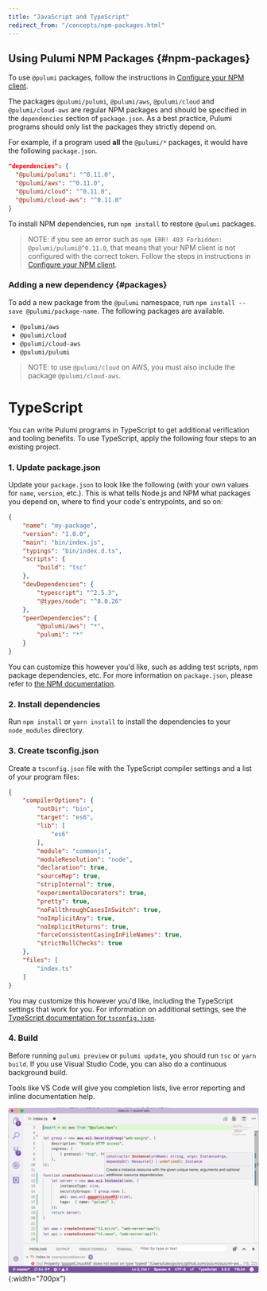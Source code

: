 ```yaml
---
title: "JavaScript and TypeScript"
redirect_from: "/concepts/npm-packages.html"
---
```


<!-- LINKS -->
[Configure your NPM client]: ../install/configure-npm.html
<!-- END LINKS -->

## Using Pulumi NPM Packages {#npm-packages}

To use `@pulumi` packages, follow the instructions in [Configure your NPM client].

The packages `@pulumi/pulumi`, `@pulumi/aws`, `@pulumi/cloud` and `@pulumi/cloud-aws` are regular NPM packages and should be specified in the `dependencies` section of `package.json`. As a best practice, Pulumi programs should only list the packages they strictly depend on.

For example, if a program used **all** the `@pulumi/*` packages, it would have the following `package.json`. 

```json
"dependencies": {
  "@pulumi/pulumi": "^0.11.0",
  "@pulumi/aws": "^0.11.0",
  "@pulumi/cloud": "^0.11.0",
  "@pulumi/cloud-aws": "^0.11.0"
}
```

To install NPM dependencies, run `npm install` to restore `@pulumi` packages.

> NOTE: if you see an error such as `npm ERR! 403 Forbidden: @pulumi/pulumi@^0.11.0`, that means that your NPM client is not configured with the correct token. Follow the steps in instructions in [Configure your NPM client].

### Adding a new dependency {#packages}

To add a new package from the `@pulumi` namespace, run `npm install --save @pulumi/package-name`. The following packages are available. 

- `@pulumi/aws`
- `@pulumi/cloud`
- `@pulumi/cloud-aws`
- `@pulumi/pulumi`

> NOTE: to use `@pulumi/cloud` on AWS, you must also include the package `@pulumi/cloud-aws`.

# TypeScript
You can write Pulumi programs in TypeScript to get additional verification and tooling benefits.  To use TypeScript,
apply the following four steps to an existing project.

### 1. Update package.json

Update your `package.json` to look like the following (with your own values for `name`, `version`, etc.).  This
is what tells Node.js and NPM what packages you depend on, where to find your code's entrypoints, and so on:

```json
{
    "name": "my-package",
    "version": "1.0.0",
    "main": "bin/index.js",
    "typings": "bin/index.d.ts",
    "scripts": {
        "build": "tsc"
    },
    "devDependencies": {
        "typescript": "^2.5.3",
        "@types/node": "^8.0.26"
    },
    "peerDependencies": {
        "@pulumi/aws": "*",
        "pulumi": "*"
    }
}
```

You can customize this however you'd like, such as adding test scripts, npm package dependencies, etc.  For more information on `package.json`, please refer to [the NPM documentation](https://docs.npmjs.com/files/package.json).

### 2. Install dependencies

Run `npm install` or `yarn install` to install the dependencies to your `node_modules` directory.

### 3. Create tsconfig.json

Create a `tsconfig.json` file with the TypeScript compiler settings and a list of your program files:

```json
{
    "compilerOptions": {
        "outDir": "bin",
        "target": "es6",
        "lib": [
            "es6"
        ],        
        "module": "commonjs",
        "moduleResolution": "node",
        "declaration": true,
        "sourceMap": true,
        "stripInternal": true,
        "experimentalDecorators": true,
        "pretty": true,
        "noFallthroughCasesInSwitch": true,
        "noImplicitAny": true,
        "noImplicitReturns": true,
        "forceConsistentCasingInFileNames": true,
        "strictNullChecks": true
    },
    "files": [
        "index.ts"
    ]
}
```

You may customize this however you'd like, including the TypeScript settings that work for you.  For
information on additional settings, see the [TypeScript documentation for `tsconfig.json`](https://www.typescriptlang.org/docs/handbook/tsconfig-json.html).

### 4. Build

Before running `pulumi preview` or `pulumi update`, you should run `tsc` or `yarn build`. If you use Visual Studio Code, you can also do a continuous background build.

Tools like VS Code will give you completion lists, live error reporting and inline documentation help.

![Pulumi TypeScript in VS Code](../images/reference/vscode.png){:width="700px"}